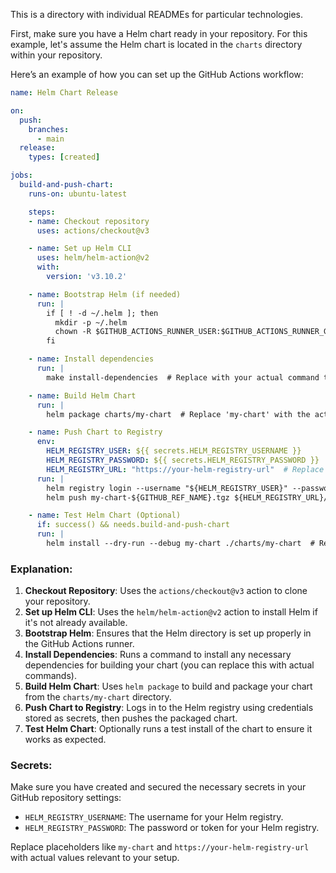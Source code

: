 This is a directory with individual READMEs for particular technologies.


First, make sure you have a Helm chart ready in your repository. For this example, let's assume the Helm chart is located in the `charts` directory within your repository.

Here’s an example of how you can set up the GitHub Actions workflow:

```yaml
name: Helm Chart Release

on:
  push:
    branches:
      - main
  release:
    types: [created]

jobs:
  build-and-push-chart:
    runs-on: ubuntu-latest

    steps:
    - name: Checkout repository
      uses: actions/checkout@v3

    - name: Set up Helm CLI
      uses: helm/helm-action@v2
      with:
        version: 'v3.10.2'

    - name: Bootstrap Helm (if needed)
      run: |
        if [ ! -d ~/.helm ]; then
          mkdir -p ~/.helm
          chown -R $GITHUB_ACTIONS_RUNNER_USER:$GITHUB_ACTIONS_RUNNER_GROUP ~/.helm
        fi

    - name: Install dependencies
      run: |
        make install-dependencies  # Replace with your actual command to install any necessary dependencies

    - name: Build Helm Chart
      run: |
        helm package charts/my-chart  # Replace 'my-chart' with the actual chart directory name

    - name: Push Chart to Registry
      env:
        HELM_REGISTRY_USER: ${{ secrets.HELM_REGISTRY_USERNAME }}
        HELM_REGISTRY_PASSWORD: ${{ secrets.HELM_REGISTRY_PASSWORD }}
        HELM_REGISTRY_URL: "https://your-helm-registry-url"  # Replace with your actual Helm registry URL
      run: |
        helm registry login --username "${HELM_REGISTRY_USER}" --password "${HELM_REGISTRY_PASSWORD}" "${HELM_REGISTRY_URL}"
        helm push my-chart-${GITHUB_REF_NAME}.tgz ${HELM_REGISTRY_URL}/my-namespace/  # Replace 'my-namespace' with the desired namespace

    - name: Test Helm Chart (Optional)
      if: success() && needs.build-and-push-chart
      run: |
        helm install --dry-run --debug my-chart ./charts/my-chart  # Replace 'my-chart' and 'my-chart' as needed

```

### Explanation:
1. **Checkout Repository**: Uses the `actions/checkout@v3` action to clone your repository.
2. **Set up Helm CLI**: Uses the `helm/helm-action@v2` action to install Helm if it's not already available.
3. **Bootstrap Helm**: Ensures that the Helm directory is set up properly in the GitHub Actions runner.
4. **Install Dependencies**: Runs a command to install any necessary dependencies for building your chart (you can replace this with actual commands).
5. **Build Helm Chart**: Uses `helm package` to build and package your chart from the `charts/my-chart` directory.
6. **Push Chart to Registry**: Logs in to the Helm registry using credentials stored as secrets, then pushes the packaged chart.
7. **Test Helm Chart**: Optionally runs a test install of the chart to ensure it works as expected.

### Secrets:
Make sure you have created and secured the necessary secrets in your GitHub repository settings:
- `HELM_REGISTRY_USERNAME`: The username for your Helm registry.
- `HELM_REGISTRY_PASSWORD`: The password or token for your Helm registry.

Replace placeholders like `my-chart` and `https://your-helm-registry-url` with actual values relevant to your setup.
